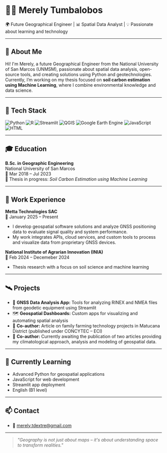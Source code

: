 # 👩‍💻 Merely Tumbalobos

🌍 Future Geographical Engineer | 📊 Spatial Data Analyst | 💡 Passionate about learning and technology

---

## 👋 About Me

Hi! I'm Merely, a future Geographical Engineer from the National University of San Marcos (UNMSM), passionate about spatial data analysis, open-source tools, and creating solutions using Python and geotechnologies. Currently, I’m working on my thesis focused on **soil carbon estimation using Machine Learning**, where I combine environmental knowledge and data science.

---

## 🚀 Tech Stack

<p align="left">
  <img src="https://img.shields.io/badge/Python-3776AB?style=for-the-badge&logo=python&logoColor=white" alt="Python">
  <img src="https://img.shields.io/badge/R-276DC3?style=for-the-badge&logo=r&logoColor=white" alt="R">
  <img src="https://img.shields.io/badge/Streamlit-FF4B4B?style=for-the-badge&logo=streamlit&logoColor=white" alt="Streamlit">
  <img src="https://img.shields.io/badge/QGIS-589632?style=for-the-badge&logo=qgis&logoColor=white" alt="QGIS">
  <img src="https://img.shields.io/badge/Google_Earth_Engine-3C3C3C?style=for-the-badge&logo=google&logoColor=white" alt="Google Earth Engine">
  <img src="https://img.shields.io/badge/JavaScript-F7DF1E?style=for-the-badge&logo=javascript&logoColor=black" alt="JavaScript">
  <img src="https://img.shields.io/badge/HTML5-E34F26?style=for-the-badge&logo=html5&logoColor=white" alt="HTML">
</p>

---

## 🎓 Education

**B.Sc. in Geographic Engineering**  
National University of San Marcos  
📅 Mar 2018 – Jul 2023  
📝 Thesis in progress: *Soil Carbon Estimation using Machine Learning*

---

## 🧪 Work Experience
**Metta Technologies SAC**  
📅 January 2025 – Present  
- I develop geospatial software solutions and analyze GNSS positioning data to evaluate signal quality and system performance.
- My work integrates APIs, cloud services, and custom tools to process and visualize data from proprietary GNSS devices.

**National Institute of Agrarian Innovation (INIA)**  
📅 Feb 2024 – Decemeber 2024 
- Thesis research with a focus on soil science and machine learning
---

## 🛰 Projects

- 📡 **GNSS Data Analysis App:** Tools for analyzing RINEX and NMEA files from geodetic equipment using Streamlit
- 🗺️ **Geospatial Dashboards:** Custom apps for visualizing and automating spatial analysis
- 📝 **Co-author:** Article on family farming technology projects in Matucana District (published under CONCYTEC – ECI)
- 📝 **Co-author:** Currently awaiting the publication of two articles providing my climatological approach, analysis and modeling of geospatial data. 

---

## 🌱 Currently Learning

- Advanced Python for geospatial applications  
- JavaScript for web development  
- Streamlit app deployment  
- English (B1 level)

---

## 📫 Contact

- 📧 merely.tdextre@gmail.com

---

> _"Geography is not just about maps – it's about understanding space to transform realities."_
